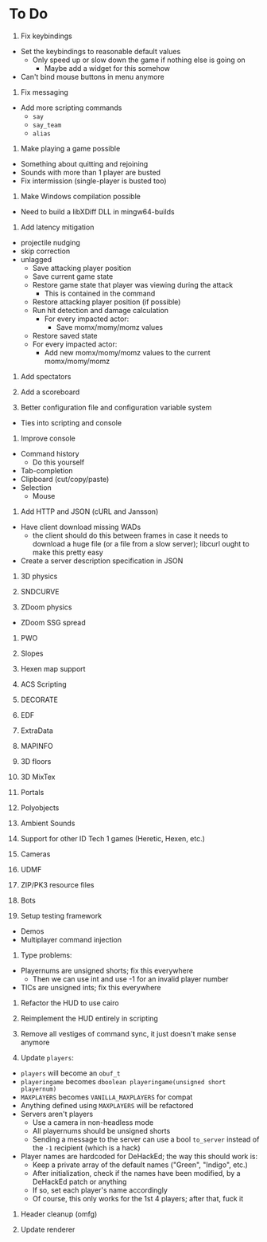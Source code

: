 # To Do

1. Fix keybindings
  * Set the keybindings to reasonable default values
    * Only speed up or slow down the game if nothing else is going on
      * Maybe add a widget for this somehow
  * Can't bind mouse buttons in menu anymore

1. Fix messaging
  * Add more scripting commands
    * `say`
    * `say_team`
    * `alias`

1. Make playing a game possible
  - Something about quitting and rejoining
  - Sounds with more than 1 player are busted
  - Fix intermission (single-player is busted too)

1. Make Windows compilation possible
  * Need to build a libXDiff DLL in mingw64-builds

1. Add latency mitigation
  - projectile nudging
  - skip correction
  - unlagged
    - Save attacking player position
    - Save current game state
    - Restore game state that player was viewing during the attack
      - This is contained in the command
    - Restore attacking player position (if possible)
    - Run hit detection and damage calculation
      - For every impacted actor:
        - Save momx/momy/momz values
    - Restore saved state
    - For every impacted actor:
      - Add new momx/momy/momz values to the current momx/momy/momz

1. Add spectators

1. Add a scoreboard

1. Better configuration file and configuration variable system
  - Ties into scripting and console

1. Improve console
  - Command history
    - Do this yourself
  - Tab-completion
  - Clipboard (cut/copy/paste)
  - Selection
    - Mouse

1. Add HTTP and JSON (cURL and Jansson)
  - Have client download missing WADs
    - the client should do this between frames in case it needs to download a
      huge file (or a file from a slow server); libcurl ought to make this
      pretty easy
  - Create a server description specification in JSON

1. 3D physics

1. SNDCURVE

1. ZDoom physics
  - ZDoom SSG spread

1. PWO

1. Slopes <!-- Now ZDDL-worthy -->

1. Hexen map support

1. ACS Scripting <!-- Now CTF-worthy -->

1. DECORATE

1. EDF

1. ExtraData

1. MAPINFO

1. 3D floors

1. 3D MixTex

1. Portals

1. Polyobjects

1. Ambient Sounds

1. Support for other ID Tech 1 games (Heretic, Hexen, etc.)

1. Cameras

1. UDMF

1. ZIP/PK3 resource files

1. Bots

1. Setup testing framework
  - Demos
  - Multiplayer command injection

1. Type problems:
  - Playernums are unsigned shorts; fix this everywhere
    - Then we can use int and use -1 for an invalid player number
  - TICs are unsigned ints; fix this everywhere

1. Refactor the HUD to use cairo

1. Reimplement the HUD entirely in scripting

1. Remove all vestiges of command sync, it just doesn't make sense anymore

1. Update `players`:
  - `players` will become an `obuf_t`
  - `playeringame` becomes `dboolean playeringame(unsigned short playernum)`
  - `MAXPLAYERS` becomes `VANILLA_MAXPLAYERS` for compat
  - Anything defined using `MAXPLAYERS` will be refactored
  - Servers aren't players
    - Use a camera in non-headless mode
    - All playernums should be unsigned shorts
    - Sending a message to the server can use a bool `to_server` instead of the
      `-1` recipient (which is a hack)
  - Player names are hardcoded for DeHackEd; the way this should work is:
    - Keep a private array of the default names ("Green", "Indigo", etc.)
    - After initialization, check if the names have been modified, by a
      DeHackEd patch or anything
    - If so, set each player's name accordingly
    - Of course, this only works for the 1st 4 players; after that, fuck it

1. Header cleanup (omfg)

1. Update renderer

<!-- vi: set et ts=4 sw=4 tw=79: -->

